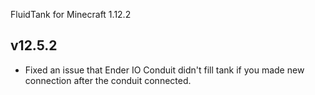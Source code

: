 FluidTank for Minecraft 1.12.2

## v12.5.2
* Fixed an issue that Ender IO Conduit didn't fill tank if you made new connection after the conduit connected.
